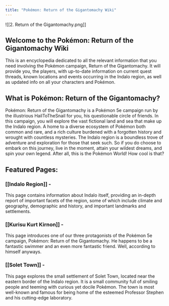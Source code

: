 ```yaml
---
title: "Pokémon: Return of the Gigantomachy Wiki"
---
```

![[2. Return of the Gigantomachy.png]]
## Welcome to the Pokémon: Return of the Gigantomachy Wiki
This is an encyclopedia dedicated to all the relevant information that you need involving the Pokémon campaign, Return of the Gigantomachy. It will provide you, the players, with up-to-date information on current quest threads, known locations and events occurring in the Indalo region, as well as updated info on all your characters and Pokémon.

## What is Pokémon: Return of the Gigantomachy?
Pokémon: Return of the Gigantomachy is a Pokémon 5e campaign run by the illustrious HailToTheSnail for you, his questionable circle of friends. In this campaign, you will explore the vast fictional land and sea that make up the Indalo region. A home to a diverse ecosystem of Pokémon both common and rare, and a rich culture burdened with a forgotten history and wrought with countless mysteries. The Indalo region is a boundless trove of adventure and exploration for those that seek such. So if you do choose to embark on this journey, live in the moment, attain your wildest dreams, and spin your own legend. After all, this is the Pokémon World! How cool is that?

## Featured Pages:

### [[Indalo Region]] -
This page contains information about Indalo itself, providing an in-depth report of important facets of the region, some of which include climate and geography, demographic and history, and important landmarks and settlements.

### [[Kurisu Kurt Kirnon]] -
This page introduces one of our three protagonists of the Pokémon 5e campaign, Pokémon: Return of the Gigantomachy. He happens to be a fantastic swimmer and an even more fantastic friend. Well, according to himself anyways.

### [[Solet Town]] -
This page explores the small settlement of Solet Town, located near the eastern border of the Indalo region. It is a small community full of smiling people and teeming with curious yet docile Pokémon. The town is most well-known and famous for being home of the esteemed Professor Stephen and his cutting-edge laboratory.